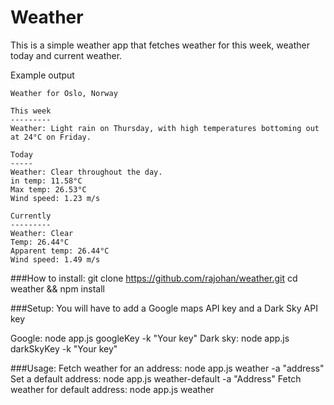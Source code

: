 # Weather
This is a simple weather app that fetches weather for this week, weather today and current weather. 

Example output

```
Weather for Oslo, Norway

This week
---------
Weather: Light rain on Thursday, with high temperatures bottoming out at 24°C on Friday.

Today
-----
Weather: Clear throughout the day.
in temp: 11.58°C
Max temp: 26.53°C
Wind speed: 1.23 m/s

Currently
---------
Weather: Clear
Temp: 26.44°C
Apparent temp: 26.44°C
Wind speed: 1.49 m/s
```


###How to install:
git clone https://github.com/rajohan/weather.git
cd weather && npm install

###Setup:
You will have to add a Google maps API key and a Dark Sky API key

Google: node app.js googleKey -k "Your key"
Dark sky: node app.js darkSkyKey -k "Your key"

###Usage:
Fetch weather for an address: node app.js weather -a "address"
Set a default address: node app.js weather-default -a "Address"
Fetch weather for default address: node app.js weather
